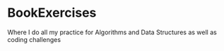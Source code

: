 # BookExercises

Where I do all my practice for Algorithms and Data Structures as well as coding challenges

